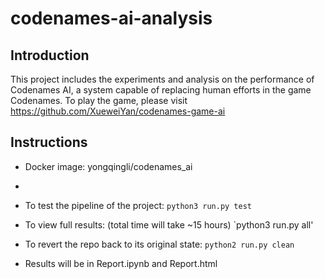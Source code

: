 # codenames-ai-analysis

## Introduction
This project includes the experiments and analysis on the performance of Codenames AI, a system capable of replacing human efforts in the game Codenames.
To play the game, please visit https://github.com/XueweiYan/codenames-game-ai

## Instructions
- Docker image: yongqingli/codenames_ai
- 
- To test the pipeline of the project:
  `python3 run.py test`
  
- To view full results: (total time will take ~15 hours)
  `python3 run.py all'
  
- To revert the repo back to its original state:
  `python2 run.py clean`
  
- Results will be in Report.ipynb and Report.html
